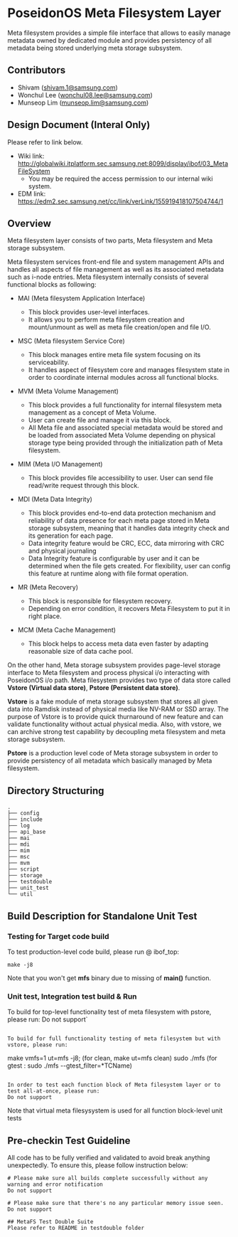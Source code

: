 # PoseidonOS Meta Filesystem Layer
Meta filesystem provides a simple file interface that allows to easily manage metadata owned by dedicated module and provides persistency of all metadata being stored underlying meta storage subsystem.

## Contributors
* Shivam (shivam.1@samsung.com)
* Wonchul Lee (wonchul08.lee@samsung.com)    
* Munseop Lim (munseop.lim@samsung.com)

## Design Document (Interal Only)
Please refer to link below. 
- Wiki link: http://globalwiki.itplatform.sec.samsung.net:8099/display/ibof/03_MetaFileSystem
  - You may be required the access permission to our internal wiki system.
- EDM link: https://edm2.sec.samsung.net/cc/link/verLink/155919418107504744/1

## Overview
Meta filesystem layer consists of two parts, Meta filesystem and Meta storage subsystem. 

Meta filesystem services front-end file and system management APIs and handles all aspects of file management as well as its associated metadata such as i-node entries. Meta filesystem internally consists of several functional blocks as following:

- MAI (Meta filesystem Application Interface)
  - This block provides user-level interfaces.
  - It allows you to perform meta filesystem creation and mount/unmount as well as meta file creation/open and file I/O.

- MSC (Meta filesystem Service Core)
  - This block manages entire meta file system focusing on its serviceability.
  - It handles aspect of filesystem core and manages filesystem state in order to coordinate internal modules across all functional blocks.

- MVM (Meta Volume Management)
  - This block provides a full functionality for internal filesystem meta management as a concept of Meta Volume.
  - User can create file and manage it via this block.
  - All Meta file and associated special metadata would be stored and be loaded from associated Meta Volume depending on physical storage type being provided through the initialization path of Meta filesystem.

- MIM (Meta I/O Management)
  - This block provides file accessibility to user. User can send file read/write request through this block.

- MDI (Meta Data Integrity)
  - This block provides end-to-end data protection mechanism and reliability of data presence for each meta page stored in Meta storage subsystem, meaning that it handles data integrity check and its generation for each page.
  - Data integrity feature would be CRC, ECC, data mirroring with CRC and physical journaling
  - Data Integrity feature is configurable by user and it can be determined when the file gets created. For flexibility, user can config this feature at runtime along with file format operation.

- MR (Meta Recovery)
  - This block is responsible for filesystem recovery.
  - Depending on error condition, it recovers Meta Filesystem to put it in right place.
- MCM (Meta Cache Management)
  - This block helps to access meta data even faster by adapting reasonable size of data cache pool.

On the other hand, Meta storage subsystem provides page-level storage interface to Meta filesystem and process physical i/o interacting with PoseidonOS i/o path. Meta filesystem provides two type of data store called **Vstore (Virtual data store)**, **Pstore (Persistent data store)**.

**Vstore** is a fake module of meta storage subsystem that stores all given data into Ramdisk instead of physical media like NV-RAM or SSD array. The purpose of Vstore is to provide quick thurnaround of new feature and can validate functionality without actual physical media. Also, with vstore, we can archive strong test capability by decoupling meta filesystem and meta storage subsystem.

**Pstore** is a production level code of Meta storage subsystem in order to provide persistency of all metadata which basically managed by Meta filesystem.

## Directory Structuring
```
.
├── config
├── include
├── log
├── api_base
├── mai
├── mdi
├── mim
├── msc
├── mvm
├── script
├── storage
├── testdouble
├── unit_test
└── util
```

## Build Description for Standalone Unit Test
### Testing for Target code build
To test production-level code build, please run @ ibof_top:
``` 
make -j8
```
Note that you won't get **mfs** binary due to missing of **main()** function.

### Unit test, Integration test build & Run
To build for top-level functionality test of meta filesystem with pstore, please run:
Do not support`
```

To build for full functionality testing of meta filesystem but with vstore, please run:
```
make vmfs=1 ut=mfs -j8; 
(for clean, make ut=mfs clean)
sudo ./mfs
(for gtest : sudo ./mfs --gtest_filter=*TCName)
```

In order to test each function block of Meta filesystem layer or to test all-at-once, please run:
Do not support 
```
Note that virtual meta filesysystem is used for all function block-level unit tests

## Pre-checkin Test Guideline
All code has to be fully verified and validated to avoid break anything unexpectedly. To ensure this, please follow instruction below:
```
# Please make sure all builds complete successfully without any warning and error notification
Do not support

# Please make sure that there's no any particular memory issue seen. 
Do not support

## MetaFS Test Double Suite
Please refer to README in testdouble folder

